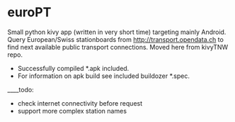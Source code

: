 # euroPT

Small python kivy app (written in very short time) targeting mainly Android. 
Query European/Swiss stationboards from http://transport.opendata.ch to find next 
available public transport connections. Moved here from kivyTNW repo. 
* Successfully compiled *.apk included. 
* For information on apk build see included buildozer *.spec.

____todo:
* check internet connectivity before request
* support more complex station names
